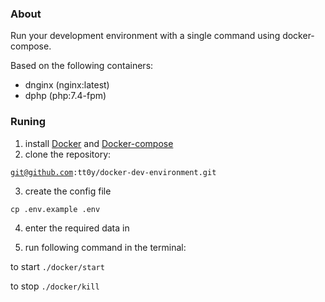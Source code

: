 ### About

Run your development environment with a single command using docker-compose. 

Based on the following containers:
- dnginx    (nginx:latest)
- dphp      (php:7.4-fpm)

### Runing 

1) install <a href="https://docs.docker.com/engine/install/">Docker</a> and <a href="https://docs.docker.com/compose/install/">Docker-compose</a>
2) clone the repository:

<code>git@github.com:tt0y/docker-dev-environment.git</code>  


3) create the config file 

<code>cp .env.example .env</code>

4) enter the required data in
 
5) run following command in the terminal: 

to start
<code>./docker/start</code>

to stop
<code>./docker/kill</code>